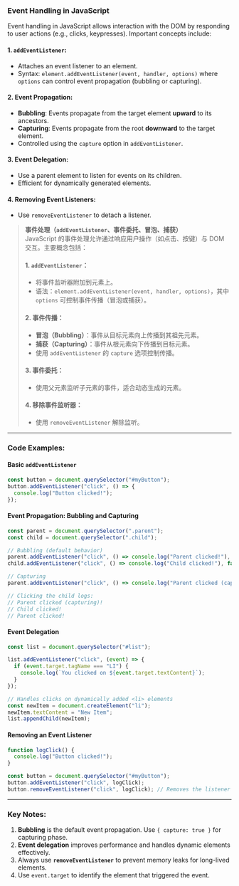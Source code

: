 ### Event Handling in JavaScript

<audio src="..\..\mp3\Event handling .mp3"></audio>

Event handling in JavaScript allows interaction with the DOM by responding to user actions (e.g., clicks, keypresses). Important concepts include:

#### **1. `addEventListener`**:
- Attaches an event listener to an element.  
- Syntax: `element.addEventListener(event, handler, options)` where `options` can control event propagation (bubbling or capturing).  

#### **2. Event Propagation**:
- **Bubbling**: Events propagate from the target element **upward** to its ancestors.  
- **Capturing**: Events propagate from the root **downward** to the target element.  
- Controlled using the `capture` option in `addEventListener`.  

#### **3. Event Delegation**:
- Use a parent element to listen for events on its children.  
- Efficient for dynamically generated elements.

#### **4. Removing Event Listeners**:
- Use `removeEventListener` to detach a listener.

> **事件处理（`addEventListener`、事件委托、冒泡、捕获）**  
> JavaScript 的事件处理允许通过响应用户操作（如点击、按键）与 DOM 交互。主要概念包括：  
> #### **1. `addEventListener`**：
>
> <audio src="..\..\mp3\`addEventListen.mp3"></audio>
>
> - 将事件监听器附加到元素上。  
> - 语法：`element.addEventListener(event, handler, options)`，其中 `options` 可控制事件传播（冒泡或捕获）。  
> #### **2. 事件传播**：
>
> <audio src="..\..\mp3\事件传播：- 冒泡（Bubbl.mp3"></audio>
>
> - **冒泡（Bubbling）**：事件从目标元素向上传播到其祖先元素。  
> - **捕获（Capturing）**：事件从根元素向下传播到目标元素。  
> - 使用 `addEventListener` 的 `capture` 选项控制传播。  
> #### **3. 事件委托**：
>
> <audio src="..\..\mp3\事件委托：- 使用父元素监听子.mp3"></audio>
>
> - 使用父元素监听子元素的事件，适合动态生成的元素。  
> #### **4. 移除事件监听器**：
>
> <audio src="..\..\mp3\移除事件监听器：- 使用 `r.mp3"></audio>
>
> - 使用 `removeEventListener` 解除监听。

---

### Code Examples:

#### **Basic `addEventListener`**
```javascript
const button = document.querySelector("#myButton");
button.addEventListener("click", () => {
  console.log("Button clicked!");
});
```

#### **Event Propagation: Bubbling and Capturing**

<audio src="..\..\mp3\这段代码展示了JavaScri.mp3"></audio>

```javascript
const parent = document.querySelector(".parent");
const child = document.querySelector(".child");

// Bubbling (default behavior)
parent.addEventListener("click", () => console.log("Parent clicked!"), false);
child.addEventListener("click", () => console.log("Child clicked!"), false);

// Capturing
parent.addEventListener("click", () => console.log("Parent clicked (capturing)!"), true);

// Clicking the child logs:
// Parent clicked (capturing)!
// Child clicked!
// Parent clicked!
```

#### **Event Delegation**

<audio src="..\..\mp3\这段代码展示了事件委托的用法，.mp3"></audio>

```javascript
const list = document.querySelector("#list");

list.addEventListener("click", (event) => {
  if (event.target.tagName === "LI") {
    console.log(`You clicked on ${event.target.textContent}`);
  }
});

// Handles clicks on dynamically added <li> elements
const newItem = document.createElement("li");
newItem.textContent = "New Item";
list.appendChild(newItem);
```

#### **Removing an Event Listener**

<audio src="..\..\mp3\这段代码展示了如何通过Java (4).mp3"></audio>

```javascript
function logClick() {
  console.log("Button clicked!");
}

const button = document.querySelector("#myButton");
button.addEventListener("click", logClick);
button.removeEventListener("click", logClick); // Removes the listener
```

---

### Key Notes:
1. **Bubbling** is the default event propagation. Use `{ capture: true }` for capturing phase.  
2. **Event delegation** improves performance and handles dynamic elements effectively.  
3. Always use **`removeEventListener`** to prevent memory leaks for long-lived elements.  
4. Use `event.target` to identify the element that triggered the event.